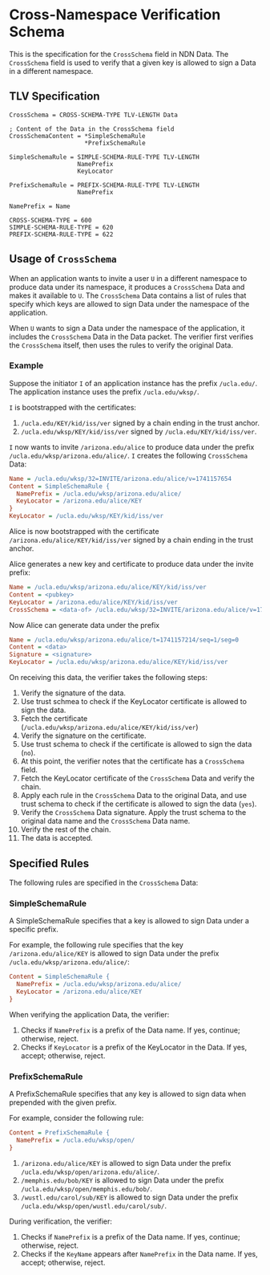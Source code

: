 # Cross-Namespace Verification Schema

This is the specification for the `CrossSchema` field in NDN Data.
The `CrossSchema` field is used to verify that a given key is allowed to sign a Data in a different namespace.

## TLV Specification

```abnf
CrossSchema = CROSS-SCHEMA-TYPE TLV-LENGTH Data

; Content of the Data in the CrossSchema field
CrossSchemaContent = *SimpleSchemaRule
                     *PrefixSchemaRule

SimpleSchemaRule = SIMPLE-SCHEMA-RULE-TYPE TLV-LENGTH
                   NamePrefix
                   KeyLocator

PrefixSchemaRule = PREFIX-SCHEMA-RULE-TYPE TLV-LENGTH
                   NamePrefix

NamePrefix = Name

CROSS-SCHEMA-TYPE = 600
SIMPLE-SCHEMA-RULE-TYPE = 620
PREFIX-SCHEMA-RULE-TYPE = 622
```

## Usage of `CrossSchema`

When an application wants to invite a user `U` in a different namespace to produce data under its namespace, it produces a `CrossSchema` Data and makes it available to `U`. The `CrossSchema` Data contains a list of rules that specify which keys are allowed to sign Data under the namespace of the application.

When `U` wants to sign a Data under the namespace of the application, it includes the `CrossSchema` Data in the Data packet. The verifier first verifies the `CrossSchema` itself, then uses the rules to verify the original Data.

### Example

Suppose the initiator `I` of an application instance has the prefix `/ucla.edu/`.
The application instance uses the prefix `/ucla.edu/wksp/`.

`I` is bootstrapped with the certificates:

1. `/ucla.edu/KEY/kid/iss/ver` signed by a chain ending in the trust anchor.
2. `/ucla.edu/wksp/KEY/kid/iss/ver` signed by `/ucla.edu/KEY/kid/iss/ver`.

`I` now wants to invite `/arizona.edu/alice` to produce data under the prefix `/ucla.edu/wksp/arizona.edu/alice/`. `I` creates the following `CrossSchema` Data:

```ini
Name = /ucla.edu/wksp/32=INVITE/arizona.edu/alice/v=1741157654
Content = SimpleSchemaRule {
  NamePrefix = /ucla.edu/wksp/arizona.edu/alice/
  KeyLocator = /arizona.edu/alice/KEY
}
KeyLocator = /ucla.edu/wksp/KEY/kid/iss/ver
```

Alice is now bootstrapped with the certificate `/arizona.edu/alice/KEY/kid/iss/ver` signed by a chain ending in the trust anchor.

Alice generates a new key and certificate to produce data under the invite prefix:

```ini
Name = /ucla.edu/wksp/arizona.edu/alice/KEY/kid/iss/ver
Content = <pubkey>
KeyLocator = /arizona.edu/alice/KEY/kid/iss/ver
CrossSchema = <data-of> /ucla.edu/wksp/32=INVITE/arizona.edu/alice/v=1741157654
```

Now Alice can generate data under the prefix

```ini
Name = /ucla.edu/wksp/arizona.edu/alice/t=1741157214/seq=1/seg=0
Content = <data>
Signature = <signature>
KeyLocator = /ucla.edu/wksp/arizona.edu/alice/KEY/kid/iss/ver
```

On receiving this data, the verifier takes the following steps:

1. Verify the signature of the data.
1. Use trust schmea to check if the KeyLocator certificate is allowed to sign the data.
1. Fetch the certificate (`/ucla.edu/wksp/arizona.edu/alice/KEY/kid/iss/ver`)
1. Verify the signature on the certificate.
1. Use trust schema to check if the certificate is allowed to sign the data (`no`).
1. At this point, the verifier notes that the certificate has a `CrossSchema` field.
1. Fetch the KeyLocator certificate of the `CrossSchema` Data and verify the chain.
1. Apply each rule in the `CrossSchema` Data to the original Data, and use trust schema to check if the certificate is allowed to sign the data (`yes`).
1. Verify the `CrossSchema` Data signature. Apply the trust schema to the original data name and the `CrossSchema` Data name.
1. Verify the rest of the chain.
1. The data is accepted.

## Specified Rules

The following rules are specified in the `CrossSchema` Data:

### SimpleSchemaRule

A SimpleSchemaRule specifies that a key is allowed to sign Data under a specific prefix.

For example, the following rule specifies that the key `/arizona.edu/alice/KEY` is allowed to sign Data under the prefix `/ucla.edu/wksp/arizona.edu/alice/`:

```ini
Content = SimpleSchemaRule {
  NamePrefix = /ucla.edu/wksp/arizona.edu/alice/
  KeyLocator = /arizona.edu/alice/KEY
}
```

When verifying the application Data, the verifier:

1. Checks if `NamePrefix` is a prefix of the Data name. If yes, continue; otherwise, reject.
2. Checks if `KeyLocator` is a prefix of the KeyLocator in the Data. If yes, accept; otherwise, reject.

### PrefixSchemaRule

A PrefixSchemaRule specifies that any key is allowed to sign data when prepended with the given prefix.

For example, consider the following rule:

```ini
Content = PrefixSchemaRule {
  NamePrefix = /ucla.edu/wksp/open/
}
```

1. `/arizona.edu/alice/KEY` is allowed to sign Data under the prefix `/ucla.edu/wksp/open/arizona.edu/alice/`.
1. `/memphis.edu/bob/KEY` is allowed to sign Data under the prefix `/ucla.edu/wksp/open/memphis.edu/bob/`.
1. `/wustl.edu/carol/sub/KEY` is allowed to sign Data under the prefix `/ucla.edu/wksp/open/wustl.edu/carol/sub/`.

During verification, the verifier:

1. Checks if `NamePrefix` is a prefix of the Data name. If yes, continue; otherwise, reject.
1. Checks if the `KeyName` appears after `NamePrefix` in the Data name. If yes, accept; otherwise, reject.
